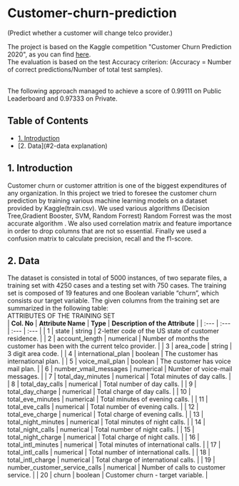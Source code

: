 # Customer-churn-prediction
(Predict whether a customer will change telco provider.) </br>

The project is based on the Kaggle competition "Customer Churn Prediction 2020", as you can find [here](https://www.kaggle.com/c/customer-churn-prediction-2020/overview/description). </br> The evaluation is based on the test Accuracy criterion: (Accuracy = Number of correct predictions/Number of total test samples). </br> </br>

The following approach managed to achieve a score of 0.99111 on Public Leaderboard and 0.97333 on Private.

## Table of Contents
* [1. Introduction](#1-introduction)
* [2. Data](#2-data explanation)




## 1. Introduction
Customer churn or customer attrition is one of the biggest expenditures of any organization. In this project we tried to foresee the customer churn prediction by training various machine learning models on a dataset provided by Kaggle(train.csv). We used various algorithms (Decision Tree,Gradient Booster, SVM, Random Forrest) Random Forrest was the most accurate algorithm . We also used correlation matrix and feature importance in  order to drop columns that are not so essential. Finally we used a confusion matrix to calculate precision, recall and the f1-score.

## 2. Data
The dataset is consisted in total of 5000 instances, of two separate files, a training set with 4250 cases and a testing set with 750 cases. The training set is composed of 19 features and one Boolean variable “churn”, which consists our target variable. The given columns from the training set are summarized in the following table: </br>
ATTRIBUTES OF THE TRAINING SET  </br>
| **Col. No** | **Attribute Name** | **Type** | **Description of the Attribute** |
| :--- | :--- | :--- | :--- |
| 1 | state | string | 2-letter code of the US state of customer residence. |
| 2 | account_length | numerical | Number of months the customer has been with the current telco provider. |
| 3 | area_code | string | 3 digit area code. |
| 4 | international_plan | boolean | The customer has international plan. |
| 5 | voice_mail_plan | boolean | The customer has voice mail plan. |
| 6 | number_vmail_messages | numerical | Number of voice-mail messages. |
| 7 | total_day_minutes | numerical | Total minutes of day calls. |
| 8 | total_day_calls | numerical | Total number of day calls. |
| 9 | total_day_charge | numerical | Total charge of day calls. |
| 10 | total_eve_minutes | numerical | Total minutes of evening calls. |
| 11 | total_eve_calls | numerical | Total number of evening calls. |
| 12 | total_eve_charge | numerical | Total charge of evening calls. |
| 13 | total_night_minutes | numerical | Total minutes of night calls. |
| 14 | total_night_calls | numerical | Total number of night calls. |
| 15 | total_night_charge | numerical | Total charge of night calls. |
| 16 | total_intl_minutes | numerical | Total minutes of international calls. |
| 17 | total_intl_calls | numerical | Total number of international calls. |
| 18 | total_intl_charge | numerical | Total charge of international calls. |
| 19 | number_customer_service_calls | numerical | Number of calls to customer service. |
| 20 | churn | boolean | Customer churn - target variable. |
